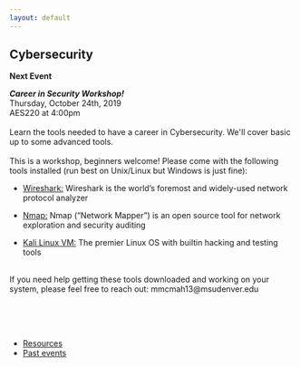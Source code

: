 ```yaml
---
layout: default
---
```

## Cybersecurity
**Next Event**<br>

***Career in Security Workshop!***<br>
Thursday, October 24th, 2019 <br>
AES220 at 4:00pm
<br> 
<br>
Learn the tools needed to have a career in Cybersecurity. We'll cover basic up to some advanced tools. <br><br>This is a workshop, beginners welcome! Please come with the following tools installed (run best on Unix/Linux but Windows is just fine):

  * [Wireshark:](https://www.wireshark.org/download.html) Wireshark is the world’s foremost and widely-used network protocol analyzer<br>

  * [Nmap:](https://nmap.org/download.html) Nmap (“Network Mapper”) is an open source tool for network exploration and security auditing <br>
  
  * [Kali Linux VM:](https://www.kali.org/) The premier Linux OS with builtin hacking and testing tools
  
  <br>
If you need help getting these tools downloaded and working on your system, please feel free to reach out:<n> mmcmah13@msudenver.edu  

<br><br><br>

* [Resources](resources.html)
* [Past events](past_events.html)
